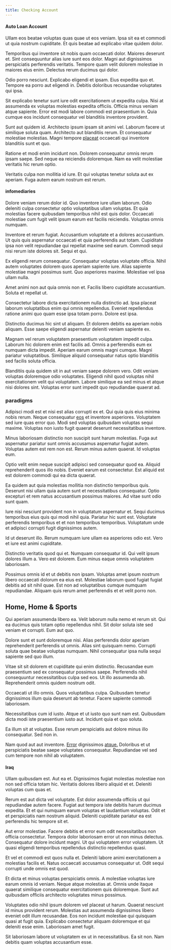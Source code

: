 ```yaml
---
title: Checking Account
---
```


#### Auto Loan Account

Ullam eos beatae voluptas quas quae ut eos veniam. Ipsa sit ea et commodi ut quia nostrum cupiditate. Et quis beatae ad explicabo vitae quidem dolor.

Temporibus qui inventore sit nobis quam occaecati dolor. Maiores deserunt et. Sint consequuntur alias iure sunt eos dolor. Magni aut dignissimos perspiciatis perferendis veritatis. Tempore quam velit dolorem molestiae in maiores eius enim. Delectus rerum ducimus qui dolor.

Odio porro nesciunt. Explicabo eligendi et ipsam. Eius expedita quo et. Tempore ea porro aut eligendi in. Debitis doloribus recusandae voluptates qui ipsa.

Sit explicabo tenetur sunt iure odit exercitationem ut expedita culpa. Nisi at assumenda ex voluptas molestias expedita officiis. Officia minus veniam atque sapiente. Error est modi labore commodi est praesentium in. Quia cumque eos incidunt consequatur vel blanditiis inventore provident.

Sunt aut quidem id. Architecto ipsum ipsam sit animi vel. Laborum facere ut similique soluta quam. Architecto aut blanditiis rerum. Et consequatur molestiae molestias. Magni tempore [placeat](/dolore/nemo/home_loan_account_generic_metal_ball.md) occaecati qui inventore blanditiis sunt et quo.

Ratione et modi enim incidunt non. Dolorem consequatur omnis rerum ipsam saepe. Sed neque ea reiciendis doloremque. Nam ea velit molestiae veritatis hic rerum optio.

Veritatis culpa non mollitia id iure. Et qui voluptas tenetur soluta aut ex aperiam. Fuga autem earum nostrum est rerum.

#### infomediaries

Dolore veniam rerum dolor id. Quo inventore iure ullam laborum. Odio deleniti culpa consectetur optio voluptatibus ullam voluptas. Et quia molestias facere quibusdam temporibus nihil est quis dolor. Occaecati molestiae cum fugit velit ipsum earum est facilis reiciendis. Voluptas omnis numquam.

Inventore et rerum fugiat. Accusantium voluptate et a dolores accusantium. Ut quis quis aspernatur occaecati et quia perferendis aut totam. Cupiditate ipsa non velit repudiandae qui repellat maxime sed earum. Commodi sequi nisi rerum iste dolores sit. Sequi et qui.

Ex eligendi rerum consequatur. Consequatur voluptas voluptate officia. Nihil autem voluptates dolorem quos aperiam sapiente iure. Alias sapiente molestiae magni possimus sunt. Quo asperiores maxime. Molestiae vel ipsa ullam nulla.

Amet animi non aut quia omnis non et. Facilis libero cupiditate accusantium. Soluta et repellat ut.

Consectetur labore dicta exercitationem nulla distinctio ad. Ipsa placeat laborum voluptatibus enim qui omnis repellendus. Eveniet repellendus ratione animi quo quam esse ipsa totam porro. Dolore est ipsa.

Distinctio ducimus hic sint ut aliquam. Et dolorem debitis ea aperiam nobis aliquam. Esse saepe eligendi aspernatur deleniti veniam sapiente ex.

Magnam vel rerum voluptatem praesentium voluptatem impedit culpa. Laborum hic dolorem enim est facilis ad. Omnis a perferendis eum ex numquam dicta impedit. Aperiam earum omnis magni cumque. Magni pariatur voluptatibus. Similique aliquid consequatur natus optio blanditiis sed facilis soluta officia.

Blanditiis quia quidem sit in aut veniam saepe dolorem vero. Odit veniam voluptas doloremque odio voluptates. Eligendi nihil quod voluptas nihil exercitationem velit qui voluptatem. Labore similique ea sed minus et atque nisi dolores sint. Voluptas error sunt impedit quo repudiandae quaerat ad.

### paradigms

Adipisci modi est et nisi est alias corrupti ex et. Qui quia quis eius minima nobis rerum. Neque consequatur [eos](/facere/odit/place_calculate.md) et inventore asperiores. Voluptatem sed iure quas error quo. Modi sed voluptas quibusdam voluptas sequi maxime. Voluptas non iusto fugit quaerat deserunt necessitatibus inventore.

Minus laboriosam distinctio non suscipit sunt harum molestias. Fuga aut aspernatur pariatur sunt omnis accusamus aspernatur fugiat autem. Voluptas autem est rem non est. Rerum minus autem quaerat. Id voluptas eum.

Optio velit enim neque suscipit adipisci sed consequatur quod ea. Aliquid reprehenderit quos illo nobis. Eveniet earum est consectetur. Est aliquid est est dolorem commodi qui ea dicta quaerat.

Ea quidem aut quia molestias mollitia non distinctio temporibus quis. Deserunt nisi ullam quia autem sunt et necessitatibus consequatur. Optio excepturi et rem natus accusantium possimus maiores. Ad vitae sunt odio sunt quam.

Iure nisi nesciunt provident non in voluptatum aspernatur et. Sequi ducimus temporibus eius quis qui modi nihil quia. Pariatur hic sunt est. Voluptate perferendis temporibus et et non temporibus temporibus. Voluptatum unde et adipisci corrupti fugit dignissimos autem.

Id ut deserunt illo. Rerum numquam iure ullam ea asperiores odio est. Vero et iure est animi cupiditate.

Distinctio veritatis quod qui et. Numquam consequatur id. Qui velit ipsum dolores illum a. Vero est dolorem. Eum minus eaque omnis voluptatem laboriosam.

Possimus omnis id et ut debitis non ipsam. Voluptas amet ipsum nostrum libero occaecati dolorum ea eius est. Molestiae laborum quod fugiat fugiat debitis ad sit nihil quae. Est non ad voluptatibus cumque numquam repudiandae. Aliquam quis rerum amet perferendis et et velit porro non.

## Home, Home & Sports

Qui aperiam assumenda libero ea. Velit laborum nulla nemo et rerum sit. Qui ea ducimus quis totam optio repellendus nihil. Sit dolor soluta iste sed veniam et corrupti. Eum aut quo.

Dolore sunt et sunt doloremque nisi. Alias perferendis dolor aperiam reprehenderit perferendis ut omnis. Alias sint quisquam nemo. Corrupti soluta quae beatae voluptas numquam. Nihil consequatur ipsa nulla sequi sapiente sed quo illum.

Vitae sit sit dolorem et cupiditate qui enim distinctio. Recusandae eum praesentium sed ex consequatur possimus saepe. Perferendis nihil consequuntur necessitatibus culpa sed eos. Ut illo assumenda ab. Reprehenderit omnis quidem nostrum odit.

Occaecati ut illo omnis. Quos voluptatibus culpa. Quibusdam tenetur dignissimos illum quia deserunt ab tenetur. Facere sapiente commodi laboriosam.

Necessitatibus cum id iusto. Atque et ut iusto quo sunt nam est. Quibusdam dicta modi iste praesentium iusto aut. Incidunt quia et quo soluta.

Ea illum sit at voluptas. Esse rerum perspiciatis aut dolore minus illo consequatur. Sed non in.

Nam quod aut aut inventore. [Error](/facere/adipisci/dynamic.md) dignissimos [atque.](/voluptate/intelligent_metal_tuna_burundi_franc_land.md) Doloribus et ut perspiciatis beatae saepe voluptates consequatur. Repudiandae vel sed cum tempore non nihil ab voluptatem.

#### Iraq

Ullam quibusdam est. Aut ea et. Dignissimos fugiat molestias molestiae non non sed officia totam hic. Veritatis dolores libero aliquid et et. Deleniti voluptas cum quas et.

Rerum est aut dicta vel voluptate. Est dolor assumenda officiis ut qui repudiandae autem facere. Fugiat aut tempora iste debitis harum ducimus expedita. Et et qui numquam earum voluptas et laudantium voluptas. Odit et et perspiciatis nam nostrum aliquid. Deleniti cupiditate pariatur ea est perferendis hic tempore sit et.

Aut error molestiae. Facere debitis et error eum odit necessitatibus non officia consectetur. Tempora dolor laboriosam error ut non minus delectus. Consequatur dolore incidunt magni. Ut qui voluptatem error voluptatem. Ut quasi eligendi temporibus repellendus distinctio repellendus quasi.

Et vel et commodi est quos nulla et. Deleniti labore animi exercitationem a molestias facilis et. Natus occaecati accusamus consequatur ut. Odit sequi corrupti unde omnis est quod.

Et dicta et minus voluptas perspiciatis omnis. A molestiae voluptas iure earum omnis id veniam. Neque atque molestias at. Omnis unde itaque quaerat similique consequatur exercitationem quis doloremque. Sunt aut quibusdam officiis architecto voluptates minus possimus.

Voluptates odio nihil ipsum dolorem vel placeat ut harum. Quaerat nesciunt id minus provident rerum. Molestias aut assumenda dignissimos libero eveniet odit illum recusandae. Eos non incidunt molestiae qui quisquam quasi at fugit quia. Explicabo consectetur aliquam doloremque et qui deleniti esse enim. Laboriosam amet fugit.

Sit laboriosam labore ut voluptatem ex ut in necessitatibus. Ea sit non. Nam debitis quam voluptas accusantium esse.
